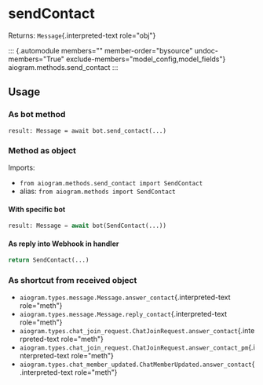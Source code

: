 # sendContact

Returns: `Message`{.interpreted-text role="obj"}

::: {.automodule members="" member-order="bysource" undoc-members="True" exclude-members="model_config,model_fields"}
aiogram.methods.send_contact
:::

## Usage

### As bot method

``` 
result: Message = await bot.send_contact(...)
```

### Method as object

Imports:

-   `from aiogram.methods.send_contact import SendContact`
-   alias: `from aiogram.methods import SendContact`

#### With specific bot

``` python
result: Message = await bot(SendContact(...))
```

#### As reply into Webhook in handler

``` python
return SendContact(...)
```

### As shortcut from received object

-   `aiogram.types.message.Message.answer_contact`{.interpreted-text
    role="meth"}
-   `aiogram.types.message.Message.reply_contact`{.interpreted-text
    role="meth"}
-   `aiogram.types.chat_join_request.ChatJoinRequest.answer_contact`{.interpreted-text
    role="meth"}
-   `aiogram.types.chat_join_request.ChatJoinRequest.answer_contact_pm`{.interpreted-text
    role="meth"}
-   `aiogram.types.chat_member_updated.ChatMemberUpdated.answer_contact`{.interpreted-text
    role="meth"}
